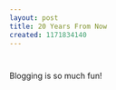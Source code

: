```yaml
---
layout: post
title: 20 Years From Now
created: 1171834140
---
```

<p><a href="http://stocchero.net/sites/default/files/sites/default/files/blogger_importer/s1600-h/20yearsfromnow.jpg" onblur="try {parent.deselectBloggerImageGracefully();} catch(e) {}"><img alt="" border="0" id="BLOGGER_PHOTO_ID_5032990892133463842" src="http://stocchero.net/sites/default/files/sites/default/files/blogger_importer/s400/20yearsfromnow.jpg" style="margin: 0px auto 10px; display: block; text-align: center; cursor: pointer;" /></a><br />
	Blogging is so much fun!</p>
